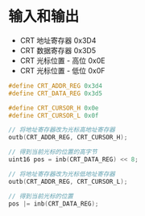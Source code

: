 # 输入和输出

- CRT 地址寄存器 0x3D4
- CRT 数据寄存器 0x3D5
- CRT 光标位置 - 高位 0x0E
- CRT 光标位置 - 低位 0x0F

```c++
#define CRT_ADDR_REG 0x3d4
#define CRT_DATA_REG 0x3d5

#define CRT_CURSOR_H 0x0e
#define CRT_CURSOR_L 0x0f

// 将地址寄存器改为光标高地址寄存器
outb(CRT_ADDR_REG, CRT_CURSOR_H);

// 得到当前光标的位置的高字节
uint16 pos = inb(CRT_DATA_REG) << 8;

// 将地址寄存器改为光标低地址寄存器
outb(CRT_ADDR_REG, CRT_CURSOR_L);

// 得到当前光标的位置
pos |= inb(CRT_DATA_REG);
```